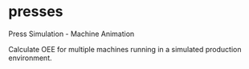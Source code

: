# presses
Press Simulation - Machine Animation

Calculate OEE for multiple machines running in a simulated production environment.
